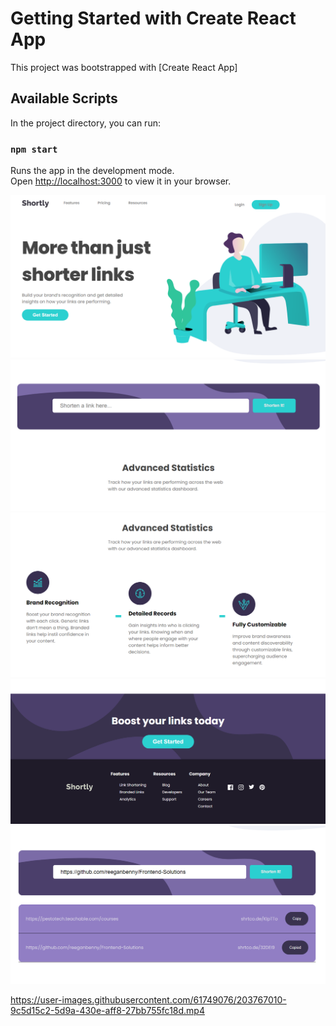 # Getting Started with Create React App

This project was bootstrapped with [Create React App]

## Available Scripts

In the project directory, you can run:

### `npm start`

Runs the app in the development mode.\
Open [http://localhost:3000](http://localhost:3000) to view it in your browser.

![plot](./screens/screen1.png)
![plot](./screens/screen2.png)
![plot](./screens/screen3.png)
![plot](./screens/screen4.png)
![plot](./screens/screen5.png)


https://user-images.githubusercontent.com/61749076/203767010-9c5d15c2-5d9a-430e-aff8-27bb755fc18d.mp4

